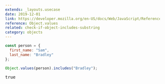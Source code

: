 ```yaml
---
extends: _layouts.usecase
date: 2019-12-01
link: https://developer.mozilla.org/en-US/docs/Web/JavaScript/Reference/Global_objects/Object/values
reference: Object.values
related: check-if-object-includes-substring
category: objects
---
```


```javascript
const person = {
  first_name: "Sam",
  last_name: "Bradley"
};

Object.values(person).includes("Bradley");
```

<pre class="output">true</pre>
